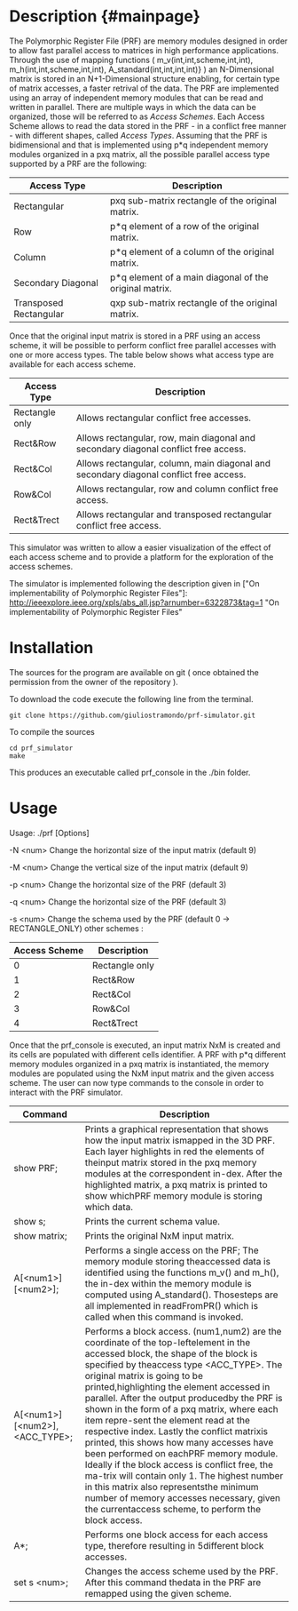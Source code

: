 Description                         {#mainpage}
============

The Polymorphic Register File (PRF) are memory modules designed in order to allow fast parallel access to matrices in high performance applications. Through the use of mapping functions ( m_v(int,int,scheme,int,int), m_h(int,int,scheme,int,int), A_standard(int,int,int,int)} ) an N-Dimensional matrix is stored in an N+1-Dimensional structure enabling, for certain type of matrix accesses, a faster retrival of the data. The PRF are implemented using an array of independent memory modules that can be read and written in parallel. There are multiple ways in which the data can be organized, those will be referred to as *Access Schemes*. Each Access Scheme allows to read the data stored in the PRF - in a conflict free manner - with different shapes, called *Access Types*. Assuming that the PRF is bidimensional and that is implemented using p*q independent memory modules organized in a pxq matrix, all the possible parallel access type supported by a PRF are the following: 

Access Type    | Description
-------------- | -------------
Rectangular                | pxq sub-matrix rectangle of the original matrix.
Row                        | p*q element of a row of the original matrix.
Column                     | p*q element of a column of the original matrix.
Secondary Diagonal         | p*q element of a main diagonal of the original matrix.
Transposed Rectangular     | qxp sub-matrix rectangle of the original matrix.

Once that the original input matrix is stored in a PRF using an access scheme, it will be possible to perform conflict free parallel accesses with one or more access types. The table below shows what access type are available for each access scheme.


Access Type    | Description
-------------- | -------------
Rectangle only             | Allows rectangular conflict free accesses.
Rect&Row                   | Allows rectangular, row, main diagonal and secondary diagonal conflict free access.
Rect&Col                   | Allows rectangular, column, main diagonal and secondary diagonal conflict free access.
Row&Col                    | Allows rectangular, row and column conflict free access.
Rect\&Trect                | Allows rectangular and transposed rectangular conflict free access.

This simulator was written to allow a easier visualization of the effect of each access scheme and to provide a platform for the exploration of the access schemes.

The simulator is implemented following the description given in
["On implementability of Polymorphic Register Files"]: http://ieeexplore.ieee.org/xpls/abs_all.jsp?arnumber=6322873&tag=1 "On implementability of Polymorphic Register Files"

Installation
============
The sources for the program are available on git ( once obtained the permission from the owner of the repository ). 

To download the code execute the following line from the terminal.

~~~~~~~~~~~~~~~~~~~~~
git clone https://github.com/giuliostramondo/prf-simulator.git
~~~~~~~~~~~~~~~~~~~~~

To compile the sources 
~~~~~~~~~~~~~~~~
cd prf_simulator
make
~~~~~~~~~~~~~~~~

This produces an executable called prf\_console in the ./bin folder.

Usage
======

Usage: ./prf [Options]


-N \<num\>	 Change the horizontal size of the input matrix (default 9)

-M \<num\>	 Change the vertical size of the input matrix (default 9)

-p \<num\>	 Change the horizontal size of the PRF (default 3)

-q \<num\>	 Change the horizontal size of the PRF (default 3)

-s \<num\>	 Change the schema used by the PRF (default 0 -> RECTANGLE_ONLY)
	  		other schemes :

Access Scheme   | Description
----------------| -------------
0               | Rectangle only           
1               | Rect&Row                   
2               | Rect&Col                   
3               | Row&Col                    
4               | Rect\&Trect               

Once that the prf\_console is executed, an input matrix NxM is created and its cells are populated with different cells identifier. A PRF with p*q different memory modules organized in a pxq matrix is instantiated, the memory modules are populated using the NxM input matrix and the given access scheme. The user can now type commands to the console in order to interact with the PRF simulator.

Command         | Description
----------------| -------------
show PRF;                        | Prints  a  graphical  representation  that  shows  how  the  input  matrix  ismapped in the 3D PRF. Each layer highlights in red the elements of theinput matrix stored in the pxq memory modules at the correspondent in-dex.  After the highlighted matrix, a pxq matrix is printed to show whichPRF memory module is storing which data.           
show s;                          | Prints the current schema value.                   
show matrix;                     | Prints the original NxM input matrix.
A[\<num1\>][\<num2\>];               | Performs a single access on the PRF; The memory module storing theaccessed data is identified using the functions m_v() and m_h(), the in-dex within the memory module is computed using A_standard().  Thosesteps  are  all  implemented  in  readFromPR()  which  is  called  when  this command is invoked.                   
A[\<num1\>][\<num2\>],\<ACC_TYPE\>;    | Performs a block access. (num1,num2) are the coordinate of the top-leftelement in the accessed block, the shape of the block is specified by theaccess type \<ACC_TYPE\>.  The original matrix is going to be printed,highlighting the element accessed in parallel. After the output producedby the PRF is shown in the form of a pxq matrix, where each item repre-sent the element read at the respective index.  Lastly the conflict matrixis printed, this shows how many accesses have been performed on eachPRF memory module. Ideally if the block access is conflict free, the ma-trix will contain only 1. The highest number in this matrix also representsthe minimum number of memory accesses necessary, given the currentaccess scheme, to perform the block access.
A*;                              | Performs one block access for each access type, therefore resulting in 5different block accesses.
set s \<num\>;                     | Changes the access scheme used by the PRF. After this command thedata in the PRF are remapped using the given scheme.

